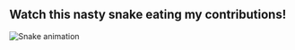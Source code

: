 ## Watch this nasty snake eating my contributions!
![Snake animation](https://github.com/eagrundy/eagrundy/blob/output/github-contribution-grid-snake.svg)
